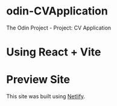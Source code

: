 # odin-CVApplication
The Odin Project - Project: CV Application

# Using React + Vite

# Preview Site
This site was built using [Netlify](raistmere-cvapplication.netlify.app).

